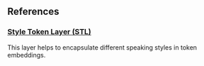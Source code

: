 ## References

### [Style Token Layer (STL)](STL.md)

This layer helps to encapsulate different speaking styles in token embeddings.

